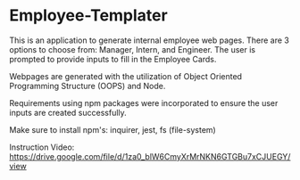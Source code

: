 # Employee-Templater
This is an application to generate internal employee web pages. There are 3 options to choose from: Manager, Intern, and Engineer. The user is prompted to provide inputs to fill in the Employee Cards.

Webpages are generated with the utilization of Object Oriented Programming Structure (OOPS) and Node.

Requirements using npm packages were incorporated to ensure the user inputs are created successfully.

Make sure to install npm's: inquirer, jest, fs (file-system)

Instruction Video:
https://drive.google.com/file/d/1za0_blW6CmyXrMrNKN6GTGBu7xCJUEGY/view
